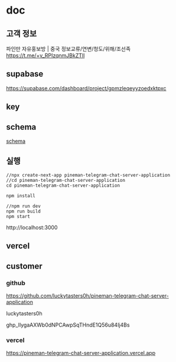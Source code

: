 # doc

## 고객 정보

파인만 자유홍보방 | 중국 정보교류/연변/청도/위해/조선족  
https://t.me/+v_RPIzqnmJBkZTll

## supabase

https://supabase.com/dashboard/project/gpmzleqeyyzoedxktpxc

## key

## schema

[schema](schema)

## 실행

```
//npx create-next-app pineman-telegram-chat-server-application
//cd pineman-telegram-chat-server-application
cd pineman-telegram-chat-server-application
```

```
npm install
```

```
//npm run dev
npm run build
npm start
```

http://localhost:3000

## vercel

## customer

### github

https://github.com/luckytasters0h/pineman-telegram-chat-server-application

luckytasters0h

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

### vercel

https://pineman-telegram-chat-server-application.vercel.app
